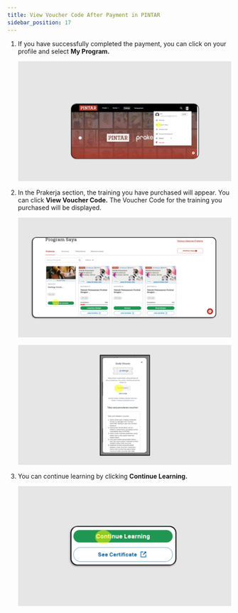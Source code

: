 ```yaml
---
title: View Voucher Code After Payment in PINTAR
sidebar_position: 17
---
```

1. If you have successfully completed the payment, you can click on your profile and select **My Program.**

   ![](/img/after-eng-1.png)
2. In the Prakerja section, the training you have purchased will appear. You can click **View Voucher Code.** The Voucher Code for the training you purchased will be displayed.

   ![](/img/after-eng-2.png)

   ![](/img/after-3.png)


3. You can continue learning by clicking **Continue Learning.**

   ![](/img/after-eng-4.png)
